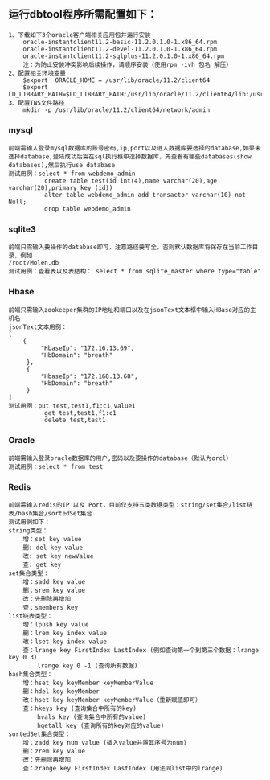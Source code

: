 ## 运行dbtool程序所需配置如下：
	1、下载如下3个oracle客户端相关应用包并运行安装
		oracle-instantclient11.2-basic-11.2.0.1.0-1.x86_64.rpm
		oracle-instantclient11.2-devel-11.2.0.1.0-1.x86_64.rpm
		oracle-instantclient11.2-sqlplus-11.2.0.1.0-1.x86_64.rpm
		注：为防止安装冲突影响后续操作，请顺序安装（使用rpm -ivh 包名 解压）
	2、配置相关环境变量
		$export  ORACLE_HOME = /usr/lib/oracle/11.2/client64
		$export  LD_LIBRARY_PATH=$LD_LIBRARY_PATH:/usr/lib/oracle/11.2/client64/lib:/usr/local/lib
	3、配置TNS文件路径
		mkdir -p /usr/lib/oracle/11.2/client64/network/admin
### mysql
	前端需输入登录mysql数据库的账号密码,ip,port以及进入数据库要选择的database,如果未选择database,登陆成功后需在sql执行框中选择数据库，先查看有哪些databases(show databases),然后执行use database
	测试用例：select * from webdemo_admin
			  create table test(id int(4),name varchar(20),age varchar(20),primary key (id))
			  alter table webdemo_admin add transactor varchar(10) not Null;
			  drop table webdemo_admin

### sqlite3
	前端只需输入要操作的database即可，注意路径要写全，否则默认数据库将保存在当前工作目录，例如
	/root/Molen.db
	测试用例：查看表以及表结构： select * from sqlite_master where type="table"

### Hbase
	前端只需输入zookeeper集群的IP地址和端口以及在jsonText文本框中输入HBase对应的主机名
	jsonText文本用例：
	[
	    {
			 "HbaseIp": "172.16.13.69",
			 "HbDomain": "breath"
		 },
		 {
			 "HbaseIp": "172.168.13.68",
			 "HbDomain": "breath"
		 }
	]
	测试用例：put test,test1,f1:c1,value1
			  get test,test1,f1:c1
	          delete test,test1

### Oracle
	前端需输入登录oracle数据库的用户,密码以及要操作的database（默认为orcl）
	测试用例：select * from test
### Redis
	前端需输入redis的IP 以及 Port，目前仅支持五类数据类型：string/set集合/list链表/hash集合/sortedSet集合
	测试用例如下：
	string类型：
		增：set key value
		删: del key value
		改: set key newValue
		查: get key
	set集合类型：
		增：sadd key value
		删：srem key value
		改：先删除再增加
		查：smembers key
	list链表类型：
		增：lpush key value
		删：lrem key index value
		改：lset key index value
		查：lrange key FirstIndex LastIndex (例如查询第一个到第三个数据：lrange key 0 3)
			lrange key 0 -1 (查询所有数据)
	hash集合类型：
		增：hset key keyMember keyMemberValue 
		删：hdel key keyMember
		改：hset key keyMember keyMemberValue（重新赋值即可）
		查：hkeys key (查询集合中所有的key)
			hvals key (查询集合中所有的value)
			hgetall key (查询所有的key对应的value)
	sortedSet集合类型：
		增：zadd key num value (插入value并置其序号为num)
		删：zrem key value 
		改：先删除再增加
		查：zrange key FirstIndex LastIndex (用法同list中的lrange)
